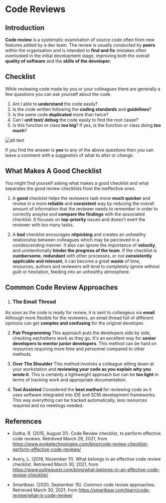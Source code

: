 # Code Reviews #
## Introduction ## 

**Code review** is a systematic examination of source code often from new features added by a dev team. The review is usually conducted by **peers** within the organisation and is intended to **find and fix** mistakes often overlooked in the initial development stage, improving both the overall **quality of software** and the **skills of the developer**.

## Checklist ##
While reviewing code made by you or your colleagues there are generally a few questions you can ask yourself about the code.

1. Am I able to **understand** the code easily?
2. Is the code written following the **coding standards** and **guidelines**?
3. Is the same code **duplicated** more than twice?
4. Can I **unit test/ debug** the code easily to find the root cause?
5. Is this function or class **too big**? If yes, is the function or class doing **too much**?

![alt text](https://i0.wp.com/d331tpl5vusgqa.cloudfront.net/wp-content/uploads/2015/08/Experienced-Code-Reviewer.png?ssl=1 "An example of that need to be asked.")

If you find the answer is **yes** to any of the above questions then you can leave a comment with a suggestion of what to *alter* or *change*.

## What Makes A Good Checklist ##
You might find yourself asking what makes a good checklist and what separates the good review checklists from the ineffective ones.

1. A **good** checklist helps the reviewers task move **much quicker** and review in a more **reliable** and **consistent** way by reducing the overall amount of information that the reviewer needs to remember in order to correctly anaylse and **compare the findings** with the associated checklist. It focuses on **top-priority** issues and doesn’t exert the reviewer with too many tasks.

2. A **bad** checklist encourages **nitpicking** and creates an unhealthy relationship between colleagues which may be percieved in a condescending manner. It also can ignore the importance of **velocity**, and unintentionally **hinder the progress of the team**. If the checklist is **cumbersome**, **redundant** with other processes, or not **consistently applicable and relevant**, it can become a great **waste** of time, resources, authors and reviewers will tend to completely ignore without guilt or hesitation, feeding into an unhealthy atmosphere.

## Common Code Review Approaches ##

1. ### The Email Thread ### 
As soon as the code is ready for review, it is sent to colleageus via **email**. Although more flexible for the reviewers, an email thread full of different opinions can get **complex and confusing** for the original developer.

2. **Pair Programming**
This approach puts the developers side by side, checking eachothers work as they go. It's an excellent way for **senior developers to mentor junior developers**. This method can be hard on resources requiring more time and personnel compared to other methods.

3. **Over The Shoulder**
This method involves a colleague sitting down at your workstation and **reviewing your code as you explain why you wrote it**. This is certainly a lightweight approach but can be **too light** in terms of tracking work and appropriate documentation.

4. **Tool Assisted**
Considered the **best method** for reviewing code as it uses software integrated into IDE and SCM development frameworks. This way everything can be tracked automatically, less resources required and no meetings needed.

## References ## 
* Gutha, R. (2015, August 31). Code Review checklist, to perform effective code reviews. Retrieved March 29, 2021, from https://www.evoketechnologies.com/blog/code-review-checklist-perform-effective-code-reviews/

* Avery, L. (2019, November 11). What belongs in an effective code review checklist. Retrieved March 30, 2021, from https://www.pullrequest.com/blog/what-belongs-in-an-effective-code-review-checklist/

* Smartbear. (2020, September 15). Common code review approaches. Retrieved March 30, 2021, from https://smartbear.com/learn/code-review/what-is-code-review/




